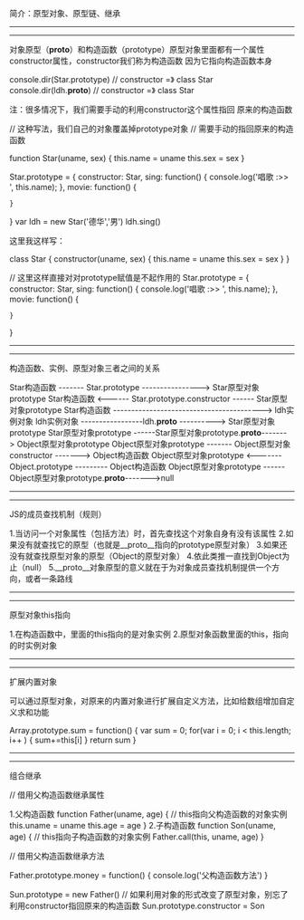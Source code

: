
简介：原型对象、原型链、继承

**************************************************************************************
**************************************************************************************



对象原型（__proto__）和构造函数（prototype）原型对象里面都有一个属性constructor属性，constructor我们称为构造函数
因为它指向构造函数本身

console.dir(Star.prototype)  // constructor  =》 class Star
console.dir(ldh.__proto__)   // constructor  =》 class Star

注：很多情况下，我们需要手动的利用constructor这个属性指回 原来的构造函数

// 这种写法，我们自己的对象覆盖掉prototype对象
// 需要手动的指回原来的构造函数


function Star(uname, sex) {
    this.name = uname
    this.sex = sex
}

Star.prototype = {
    constructor: Star,
    sing: function() {
        console.log('唱歌 :>> ', this.name);
    },
    movie: function() {
  
    }
}
var ldh = new Star('德华','男')
ldh.sing()


这里我这样写：

class Star {
    constructor(uname, sex) {
        this.name = uname
        this.sex = sex
    }
}


// 这里这样直接对对prototype赋值是不起作用的
Star.prototype = {
    constructor: Star,
    sing: function() {
        console.log('唱歌 :>> ', this.name);
    },
    movie: function() {
  
    }
}


-------------------------------------------------------------------------------------------
-------------------------------------------------------------------------------------------

构造函数、实例、原型对象三者之间的关系


Star构造函数    ------- Star.prototype  ---------------->  Star原型对象prototype
Star构造函数    <------ Star.prototype.constructor ------  Star原型对象prototype
Star构造函数    -----------------------------------------> ldh实例对象
ldh实例对象     -----------------ldh.__proto__ ----------> Star原型对象prototype
Star原型对象prototype  ------Star原型对象prototype.__proto__------->  Object原型对象prototype
Object原型对象prototype ------- Object原型对象constructor  -------> Object构造函数
Object原型对象prototype <------- Object.prototype  --------- Object构造函数
Object原型对象prototype  ------Object原型对象prototype.__proto__------->null


-------------------------------------------------------------------------------------------
-------------------------------------------------------------------------------------------

JS的成员查找机制（规则）

1.当访问一个对象属性（包括方法）时，首先查找这个对象自身有没有该属性
2.如果没有就查找它的原型（也就是__proto__指向的prototype原型对象）
3.如果还没有就查找原型对象的原型（Object的原型对象）
4.依此类推一直找到Object为止（null）
5.__proto__对象原型的意义就在于为对象成员查找机制提供一个方向，或者一条路线


-------------------------------------------------------------------------------------------
-------------------------------------------------------------------------------------------

原型对象this指向

1.在构造函数中，里面的this指向的是对象实例
2.原型对象函数里面的this，指向的时实例对象


-------------------------------------------------------------------------------------------
-------------------------------------------------------------------------------------------

扩展内置对象

可以通过原型对象，对原来的内置对象进行扩展自定义方法，比如给数组增加自定义求和功能

Array.prototype.sum = function() {
  var sum = 0;
  for(var i = 0; i < this.length; i++ ) {
    sum+=this[i]
  }
  return sum
}


-------------------------------------------------------------------------------------------
-------------------------------------------------------------------------------------------

组合继承

// 借用父构造函数继承属性


1.父构造函数
function Father(uname, age) {
  // this指向父构造函数的对象实例
  this.uname = uname
  this.age = age
}
2.子构造函数
function Son(uname, age) {
  // this指向子构造函数的对象实例
  Father.call(this, uname, age)
}


// 借用父构造函数继承方法

Father.prototype.money = function() {
  console.log('父构造函数方法')
}

Sun.prototype = new Father()
// 如果利用对象的形式改变了原型对象，别忘了利用constructor指回原来的构造函数
Sun.prototype.constructor = Son
